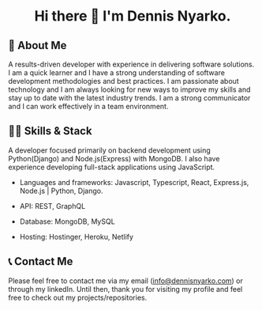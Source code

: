 <h1 align="center">Hi there 👋 I'm Dennis Nyarko.</h1>

## 🤔 About Me 
A results-driven developer with experience in delivering software solutions. I am a quick learner and I have a strong understanding of software development methodologies and best practices. I am passionate about technology and I am always looking for new ways to improve my skills and stay up to date with the latest industry trends. I am a strong communicator and I can work effectively in a team environment.

## 👨‍💻 Skills & Stack

A developer focused primarily on backend development using Python(Django) and Node.js(Express) with MongoDB. I also have experience developing full-stack applications using JavaScript.

- Languages and frameworks: Javascript, Typescript, React, Express.js, Node.js | Python, Django.

- API: REST, GraphQL 

- Database: MongoDB, MySQL 

- Hosting: Hostinger, Heroku, Netlify 

## 📞 Contact Me
Please feel free to contact me via my email (info@dennisnyarko.com) or through my linkedIn. Until then, thank you for visiting my profile and feel free to check out my projects/repositories. 

